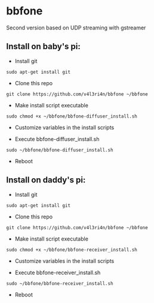 # bbfone

Second version based on UDP streaming with gstreamer

Install on baby's pi:
---------------------

- Install git

```
sudo apt-get install git
```

- Clone this repo

```
git clone https://github.com/v4l3ri4n/bbfone ~/bbfone
```
    
- Make install script executable

```
sudo chmod +x ~/bbfone/bbfone-diffuser_install.sh
```

- Customize variables in the install scripts

- Execute bbfone-diffuser_install.sh

```
sudo ~/bbfone/bbfone-diffuser_install.sh
```

- Reboot

Install on daddy's pi:
----------------------

- Install git

```
sudo apt-get install git
```

- Clone this repo

```
git clone https://github.com/v4l3ri4n/bbfone ~/bbfone
```
    
- Make install script executable

```
sudo chmod +x ~/bbfone/bbfone-receiver_install.sh
```

- Customize variables in the install scripts

- Execute bbfone-receiver_install.sh

```
sudo ~/bbfone/bbfone-receiver_install.sh
```

- Reboot